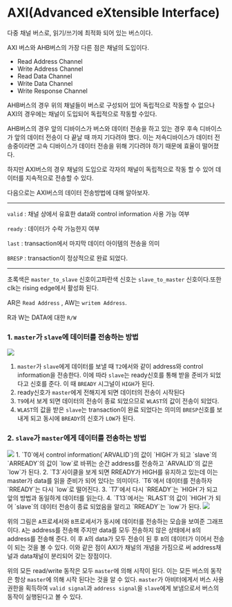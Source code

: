 AXI(Advanced eXtensible Interface)
====
다중 채널 버스로, 읽기/쓰기에 최적화 되어 있는 버스이다.

 

AXI 버스와 AHB버스의 가장 다른 점은 채널의 도입이다.

- Read Address Channel
- Write Address Channel
- Read Data Channel
- Write Data Channel
- Write Response Channel


 AHB버스의 경우 위의 채널들이 버스로 구성되어 있어 독립적으로 작동할 수 없으나  AXI의 경우에는 채널이 도입되어 독립적으로 작동할 수있다.
 

 AHB버스의 경우 앞의 디바이스가 버스와 데이터 전송을 하고 있는 경우 후속 디바이스가 앞의 데이터 전송이 다 끝날 때 까지 기다려야 했다.
 이는 저속디바이스가 데이터 전송중이라면 고속 디바이스가 데이터 전송을 위해 기다려야 하기 때문에 효율이 떨어졌다.

 하지만 AXI버스의 경우 채널의 도입으로 각자의 채널이 독립적으로 작동 할 수 있어 데이터를 지속적으로 전송할 수 있다.

 

 다음으로는 AXI버스의 데이터 전송방법에 대해 알아보자.

 

*********************************************************************

`valid` : 채널 상에서 유효한 data와 control information 사용 가능 여부

`ready` : 데이터가 수락 가능한지 여부

`last` : transaction에서 마지막 데이터 아이템의 전송을 의미

`BRESP` : transaction이 정상적으로 완료 되었다.

*********************************************************************

초록색은 `master_to_slave` 신호이고파란색 신호는 `slave_to_master` 신호이다.또한 clk는 rising edge에서 활성화 된다.

 

AR은 `Read Address` , 
AW는 `writem Address`. 

R과 W는 DATA에 대한 `R/W`

 

### 1. `master`가 `slave`에 데이터를 전송하는 방법
<img src="https://img1.daumcdn.net/thumb/R1280x0/?scode=mtistory2&fname=https%3A%2F%2Ft1.daumcdn.net%2Fcfile%2Ftistory%2F997F93335A0723E508">

1. `master`가 `slave`에게 데이터를 보낼 때 `T2`에서와 같이 address와 control information을 전송한다. 이에 따라 `slave`는 ready신호를 통해 받을 준비가 되었다고 신호를 준다. 이 때 `BREADY` 시그널이 `HIGH`가 된다.
2. ready신호가 `master`에게 전해지게 되면 데이터의 전송이 시작된다
3. `T9`에서 보게 되면 데이터의 전송이 종료 되었으므로 `WLAST`의 값이 전송이 되었다.
4. `WLAST`의 값을 받은 `slave`는 transaction이 완료 되었다는 의미의 `BRESP`신호를 보내게 되고 동시에 `BREADY`의 신호가 `LOW`가 된다.
 
### 2. `slave`가 `master`에게 데이터를 전송하는 방법

<img src="https://img1.daumcdn.net/thumb/R1280x0/?scode=mtistory2&fname=https%3A%2F%2Ft1.daumcdn.net%2Fcfile%2Ftistory%2F99B167335A0723E536">
1. `T0`에서 control information(`ARVALID`)의 값이 `HIGH`가 되고 `slave`의 `ARREADY`의 값이 `low`로 바뀌는 순간 address를 전송하고 `ARVALID`의 값은 `low`가 된다.
2. `T3`사이클을 보게 되면 RREADY가 HIGH를 유지하고 있는데 이는 master가 data를 읽을 준비가 되어 있다는 의미이다. `T6`에서 데이터를 전송하자 `RREADY`는 다시 `low`로 떨어진다. 
3. `T7`에서 다시 `RREADY`는 `HIGH`가 되고 앞의 방법과 동일하게 데이터를 읽는다.
4. `T13`에서는 `RLAST`의 값이 `HIGH`가 되어 `slave`의 데이터 전송이 종료 되었음을 알리고 `RREADY`는 `low`가 된다.
<img src="https://img1.daumcdn.net/thumb/R1280x0/?scode=mtistory2&fname=https%3A%2F%2Ft1.daumcdn.net%2Fcfile%2Ftistory%2F993BA6335A0723E52C">

위의 그림은 `A`프로세서와 `B`프로세서가 동시에 데이터를 전송하는 모습을 보여준 그래프이다. `A`는 address를 전송해 주지만 data를 모두 전송하지 않은 상태에서 `B`의 address를 전송해 준다. 이 후 `A`의 data가 모두 전송이 된 후 `B`의 데이터가 이어서 전송이 되는 것을 볼 수 있다. 이와 같은 점이 AXI가 채널의 개념을 가짐으로 써 address채널과 data채널이 분리되어 갖는 장점이다.

 

위의 모든 read/write 동작은 모두 `master`에 의해 시작이 된다. 이는 모든 버스의 동작은 항상 `master`에 의해 시작 된다는 것을 알 수 있다.
`master`가 아비터에게서 버스 사용 권한을 획득하여 `valid signal`과 `address signal`을 `slave`에게 보냄으로서 버스의 동작이 실행된다고 볼 수 있다.

 

